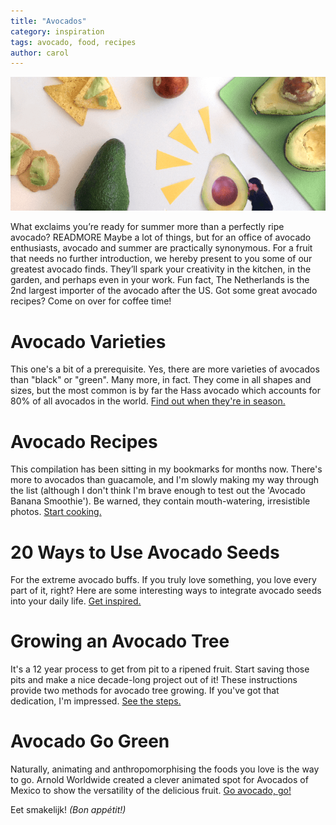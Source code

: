 ```yaml
---
title: "Avocados"
category: inspiration
tags: avocado, food, recipes
author: carol
---
```

![Avocados inspiration](2014-06-06-links/main.png)

What exclaims you’re ready for summer more than a perfectly ripe avocado? READMORE Maybe a lot of things, but for an office of avocado enthusiasts, avocado and summer are practically synonymous. For a fruit that needs no further introduction, we hereby present to you some of our greatest avocado finds. They’ll spark your creativity in the kitchen, in the garden, and perhaps even in your work. Fun fact, The Netherlands is the 2nd largest importer of the avocado after the US. Got some great avocado recipes? Come on over for coffee time!

# Avocado Varieties
This one's a bit of a prerequisite. Yes, there are more varieties of avocados than "black" or "green". Many more, in fact. They come in all shapes and sizes, but the most common is by far the Hass avocado which accounts for 80% of all avocados in the world. [Find out when they're in season.](http://www.foodrepublic.com/2012/10/18/know-your-avocado-varieties-and-when-theyre-season)

# Avocado Recipes
This compilation has been sitting in my bookmarks for months now. There's more to avocados than guacamole, and I'm slowly making my way through the list (although I don't think I'm brave enough to test out the 'Avocado Banana Smoothie'). Be warned, they contain mouth-watering, irresistible photos. [Start cooking.](http://www.buzzfeed.com/tashweenali/super-easy-avocado-recipes)

# 20 Ways to Use Avocado Seeds
For the extreme avocado buffs. If you truly love something, you love every part of it, right? Here are some interesting ways to integrate avocado seeds into your daily life. [Get inspired.](http://www.squidoo.com/avocado-seed)

# Growing an Avocado Tree
It's a 12 year process to get from pit to a ripened fruit. Start saving those pits and make a nice decade-long project out of it! These instructions provide two methods for avocado tree growing. If you've got that dedication, I'm impressed. [See the steps.](http://www.instructables.com/id/Another-Growing-an-Avocado-12-years-in-the-making/)

# Avocado Go Green
Naturally, animating and anthropomorphising the foods you love is the way to go. Arnold Worldwide created a clever animated spot for Avocados of Mexico to show the versatility of the delicious fruit. [Go avocado, go!](http://vimeo.com/78830727)

Eet smakelijk! _(Bon appétit!)_